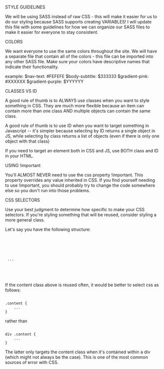 STYLE GUIDELINES

We will be using SASS instead of raw CSS - this will make it easier for us to do our styling because SASS supports creating VARIABLES! I will update this file with some guidelines for how we can organize our SASS files to make it easier for everyone to stay consistent.

COLORS

We want everyone to use the same colors throughout the site. We will have a separate file that contain all of the colors - this file can be imported into any other SASS file. Make sure your colors have descriptive names that indicate their functionality.

example: 
$nav-text: 		#FEFEFE
$body-subtitle:		$333333
$gradient-pink: 	#XXXXXX
$gradient-purple: 	$YYYYYY


CLASSES VS ID

A good rule of thumb is to ALWAYS use classes when you want to style something in CSS. They are much more flexible because an item can contain more than one class AND multiple objects can contain the same class. 

A good rule of thumb is to use ID when you want to target something in Javascript -- it's simpler because selecting by ID returns a single object in JS, while selecting by class returns a list of objects (even if there is only one object with that class)

If you need to target an element both in CSS and JS, use BOTH class and ID in your HTML.

USING !important

You'll ALMOST NEVER need to use the css property !important. This property overrides any value inherited in CSS. If you find yourself needing to use !important, you should probably try to change the code somewhere else so you don't run into those problems.

CSS SELECTORS 

Use your best judgment to determine how specific to make your CSS selectors. If you're styling something that will be reused, consider styling a more general class.

Let's say you have the following structure:

<code>
	<div>
		<p class="content"> ... </p>
	</div>
</code>

If the content class above is reused often, it would be better to select css as follows:

<code>
.content {
	...
}
</code>

rather than

<code>
div .content {
	...
} 
</code>

The latter only targets the content class when it's contained within a div (which might not always be the case). This is one of the most common sources of error with CSS.
